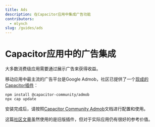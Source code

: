 ```yaml
---
title: Ads
description: 在Capacitor应用中集成广告功能
contributors:
  - mlynch
slug: /guides/ads
---
```


# Capacitor应用中的广告集成

大多数消费级应用需要通过展示广告来获得收益。

移动应用中最主流的广告平台是Google Admob，社区已提供了一个[现成的Capacitor插件](https://github.com/capacitor-community/admob)：

```shell
npm install @capacitor-community/admob
npx cap update
```

安装完成后，请按照[Capacitor Community Admob](https://github.com/capacitor-community/admob)文档进行配置和使用。

这篇[社区文章](https://medium.com/enappd/implement-admob-in-ionic-react-capacitor-apps-ebc7af360b41)虽然使用的是旧版插件，但对于实际应用仍有很好的参考价值。